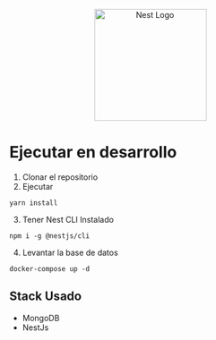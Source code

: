 <p align="center">
  <a href="http://nestjs.com/" target="blank"><img src="https://nestjs.com/img/logo-small.svg" width="200" alt="Nest Logo" /></a>
</p>

[circleci-image]: https://img.shields.io/circleci/build/github/nestjs/nest/master?token=abc123def456
[circleci-url]: https://circleci.com/gh/nestjs/nest

# Ejecutar en desarrollo
1. Clonar el repositorio
2. Ejecutar 
```
yarn install
```
3. Tener Nest CLI Instalado
```
npm i -g @nestjs/cli
```
4. Levantar la base de datos
```
docker-compose up -d
```

## Stack Usado
* MongoDB
* NestJs